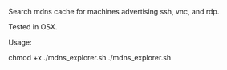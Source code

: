 Search mdns cache for machines advertising ssh, vnc, and rdp.

Tested in OSX.

Usage:

chmod +x ./mdns_explorer.sh
./mdns_explorer.sh
